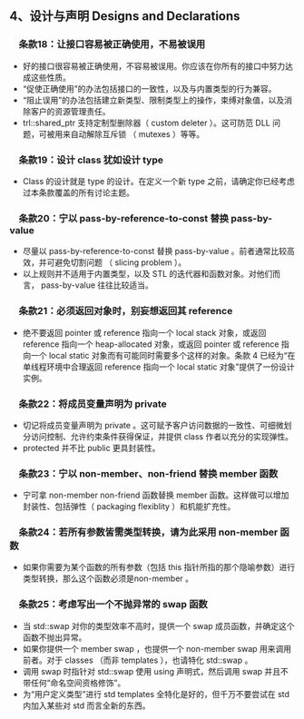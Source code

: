 ## 4、设计与声明 Designs and Declarations
### &emsp;条款18：让接口容易被正确使用，不易被误用

 - 好的接口很容易被正确使用，不容易被误用。你应该在你所有的接口中努力达成这些性质。
 - “促使正确使用”的办法包括接口的一致性，以及与内置类型的行为兼容。
 - “阻止误用”的办法包括建立新类型、限制类型上的操作，束缚对象值，以及消除客户的资源管理责任。
 - trl::shared_ptr 支持定制型删除器（ custom deleter ）。这可防范 DLL 问题，可被用来自动解除互斥锁 （ mutexes ）等等。

### &emsp;条款19：设计 class 犹如设计 type

 - Class 的设计就是 type 的设计。在定义一个新 type 之前，请确定你已经考虑过本条款覆盖的所有讨论主题。

### &emsp;条款20：宁以 pass-by-reference-to-const 替换 pass-by-value

 - 尽量以 pass-by-reference-to-const 替换 pass-by-value 。前者通常比较高效，并可避免切割问题 （ slicing problem ）。
 - 以上规则并不适用于内置类型，以及 STL 的迭代器和函数对象。对他们而言， pass-by-value 往往比较适当。

### &emsp;条款21：必须返回对象时，别妄想返回其 reference

 - 绝不要返回 pointer 或 reference 指向一个 local stack 对象，或返回 reference 指向一个 heap-allocated 对象，或返回 pointer 或 reference 指向一个 local static 对象而有可能同时需要多个这样的对象。条款 4 已经为“在单线程环境中合理返回 reference 指向一个 local static 对象”提供了一份设计实例。

### &emsp;条款22：将成员变量声明为 private
 - 切记将成员变量声明为 private 。这可赋予客户访问数据的一致性、可细微划分访问控制、允许约束条件获得保证，并提供 class 作者以充分的实现弹性。
 - protected 并不比 public 更具封装性。
### &emsp;条款23：宁以 non-member、non-friend 替换 member 函数
 - 宁可拿 non-member non-friend 函数替换 member 函数。这样做可以增加封装性、包括弹性（ packaging flexiblity ）和机能扩充性。
### &emsp;条款24：若所有参数皆需类型转换，请为此采用 non-member 函数
 - 如果你需要为某个函数的所有参数（包括 this 指针所指的那个隐喻参数）进行类型转换，那么这个函数必须是non-member 。
### &emsp;条款25：考虑写出一个不抛异常的 swap 函数
 - 当 std::swap 对你的类型效率不高时，提供一个 swap 成员函数，并确定这个函数不抛出异常。
 - 如果你提供一个 member swap ，也提供一个 non-member swap 用来调用前者。对于 classes （而非 templates ），也请特化 std::swap 。
 - 调用 swap 时指针对 std::swap 使用 using 声明式，然后调用 swap 并且不带任何“命名空间资格修饰”。
 - 为“用户定义类型”进行 std templates 全特化是好的，但千万不要尝试在 std 内加入某些对 std 而言全新的东西。
